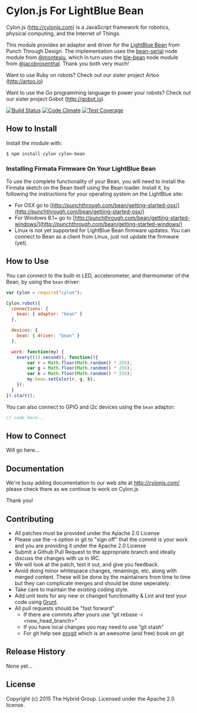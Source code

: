 # Cylon.js For LightBlue Bean

Cylon.js (http://cylonjs.com) is a JavaScript framework for robotics, physical computing, and the Internet of Things.

This module provides an adaptor and driver for the [LightBlue Bean](https://punchthrough.com/bean/) from Punch Through Design. The implementation uses the [bean-serial](https://github.com/monteslu/bean-serial) node module from [@monteslu](https://github.com/monteslu/), which in turn uses the [ble-bean](https://github.com/jacobrosenthal/ble-bean) node module from [@jacobrosenthal](https://github.com/jacobrosenthal/). Thank you both very much!

Want to use Ruby on robots? Check out our sister project Artoo (http://artoo.io)

Want to use the Go programming language to power your robots? Check out our sister project Gobot (http://gobot.io).

[![Build Status](https://secure.travis-ci.org/hybridgroup/cylon-bean.png?branch=master)](http://travis-ci.org/hybridgroup/cylon-bean) [![Code Climate](https://codeclimate.com/github/hybridgroup/cylon-bean/badges/gpa.svg)](https://codeclimate.com/github/hybridgroup/cylon-bean) [![Test Coverage](https://codeclimate.com/github/hybridgroup/cylon-bean/badges/coverage.svg)](https://codeclimate.com/github/hybridgroup/cylon-bean)

## How to Install

Install the module with:

    $ npm install cylon cylon-bean

### Installing Firmata Firmware On Your LightBlue Bean

To use the complete functionality of your Bean, you will need to install the Firmata sketch on the Bean itself using the Bean loader. Install it, by following the instructions for your operating system on the LightBlue site:

- For OSX go to [http://punchthrough.com/bean/getting-started-osx/](http://punchthrough.com/bean/getting-started-osx/)
- For Windows 8.1+ go to [http://punchthrough.com/bean/getting-started-windows/](http://punchthrough.com/bean/getting-started-windows/)
- Linux is not yet supported for LightBlue Bean firmware updates. You can connect to Bean as a client from Linux, just not update the firmware (yet).

## How to Use

You can connect to the built-in LED, accelerometer, and thermometer of the Bean, by using the `bean` driver:

```javascript
var Cylon = require("cylon");

Cylon.robot({
  connections: {
    bean: { adaptor: "bean" }
  },

  devices: {
    bean: { driver: "bean" }
  },

  work: function(my) {
    every((1).second(), function(){
    	var r = Math.floor(Math.random() * 255);
    	var g = Math.floor(Math.random() * 255);
    	var b = Math.floor(Math.random() * 255);
    	my.bean.setColor(r, g, b);
    });
  }
}).start();
```

You can also connect to GPIO and i2c devices using the `bean` adaptor:

```javascript
// code here...
```

## How to Connect

Will go here...

## Documentation

We're busy adding documentation to our web site at http://cylonjs.com/ please check there as we continue to work on Cylon.js

Thank you!

## Contributing

* All patches must be provided under the Apache 2.0 License
* Please use the -s option in git to "sign off" that the commit is your work and you are providing it under the Apache 2.0 License
* Submit a Github Pull Request to the appropriate branch and ideally discuss the changes with us in IRC.
* We will look at the patch, test it out, and give you feedback.
* Avoid doing minor whitespace changes, renamings, etc. along with merged content. These will be done by the maintainers from time to time but they can complicate merges and should be done seperately.
* Take care to maintain the existing coding style.
* Add unit tests for any new or changed functionality & Lint and test your code using [Grunt](http://gruntjs.com/).
* All pull requests should be "fast forward"
  * If there are commits after yours use “git rebase -i <new_head_branch>”
  * If you have local changes you may need to use “git stash”
  * For git help see [progit](http://git-scm.com/book) which is an awesome (and free) book on git

## Release History

None yet...

## License
Copyright (c) 2015 The Hybrid Group. Licensed under the Apache 2.0 license.